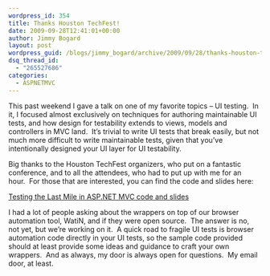 ```yaml
---
wordpress_id: 354
title: Thanks Houston TechFest!
date: 2009-09-28T12:41:01+00:00
author: Jimmy Bogard
layout: post
wordpress_guid: /blogs/jimmy_bogard/archive/2009/09/28/thanks-houston-techfest.aspx
dsq_thread_id:
  - "265527686"
categories:
  - ASPNETMVC
---
```

This past weekend I gave a talk on one of my favorite topics – UI testing.&#160; In it, I focused almost exclusively on techniques for authoring maintainable UI tests, and how design for testability extends to views, models and controllers in MVC land.&#160; It’s trivial to write UI tests that break easily, but not much more difficult to write maintainable tests, given that you’ve intentionally designed your UI layer for UI testability.

Big thanks to the Houston TechFest organizers, who put on a fantastic conference, and to all the attendees, who had to put up with me for an hour.&#160; For those that are interested, you can find the code and slides here:

[Testing the Last Mile in ASP.NET MVC code and slides](http://grabbagoftimg.s3.amazonaws.com/uitesting-trunk.zip)

I had a lot of people asking about the wrappers on top of our browser automation tool, WatiN, and if they were open source.&#160; The answer is no, not yet, but we’re working on it.&#160; A quick road to fragile UI tests is browser automation code directly in your UI tests, so the sample code provided should at least provide some ideas and guidance to craft your own wrappers.&#160; And as always, my door is always open for questions.&#160; My email door, at least.